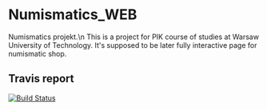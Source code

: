 # Numismatics_WEB
Numismatics projekt.\n
This is a project for PIK course of studies at Warsaw University of Technology. It's supposed to be later fully interactive page for numismatic shop.

## Travis report
[![Build Status](https://travis-ci.org/Alek96/Numismatics_WEB.svg?branch=master)](https://travis-ci.org/Alek96/Numismatics_WEB)
